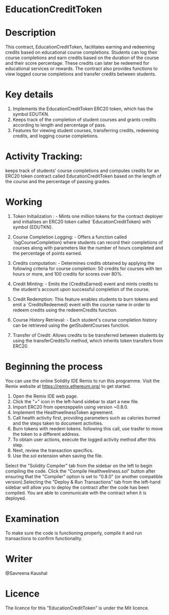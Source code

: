 # EducationCreditToken
# Description
This contract, EducationCreditToken, facilitates earning and redeeming credits based on educational course completions. Students can log their course completions and earn credits based on the duration of the course and their score percentage. These credits can later be redeemed for educational services or rewards. The contract also provides functions to view logged course completions and transfer credits between students.

# Key details

1) Implements the EducationCreditToken ERC20 token, which has the symbol EDUTKN.
2) Keeps track of the completion of student courses and grants credits according to length and percentage of pass.
3) Features for viewing student courses, transferring credits, redeeming credits, and logging course completions.

# Activity Tracking:
keeps track of students' course completions and computes credits for an ERC20 token contract called EducationCreditToken based on the length of the course and the percentage of passing grades.

# Working

1. Token Initialization : - Mints one million tokens for the contract deployer and initialises an ERC20 token called `EducationCreditToken} with symbol {EDUTKN}.

2. Course Completion Logging: - Offers a function called `logCourseCompletion} where students can record their completions of courses along with parameters like the number of hours completed and the percentage of points earned.

3. Credits computation: - Determines credits obtained by applying the following criteria for course completion: 50 credits for courses with ten hours or more, and 100 credits for scores over 80%.

4. Credit Minting: - Emits the {CreditsEarned} event and mints credits to the student's account upon successful completion of the course.

5. Credit Redemption: This feature enables students to burn tokens and emit a `CreditsRedeemed} event with the course name in order to redeem credits using the redeemCredits function.

6. Course History Retrieval: - Each student's course completion history can be retrieved using the getStudentCourses function.

7. Transfer of Credit: Allows credits to be transferred between students by using the transferCreditsTo method, which inherits token transfers from ERC20.

# Beginning the process
You can use the online Solidity IDE Remix to run this programme. Visit the Remix website at https://remix.ethereum.org/ to get started.

1) Open the Remix IDE web page.
2) Click the "+" icon in the left-hand sidebar to start a new file.
3) Import ERC20 from openzeppelin using version ~0.8.0.
4) Implement the HealthwellnessToken agreement.
5) Call health activity first, providing parameters such as calories burned and the steps taken to document activities.
6) Burn tokens with reedem tokens. following this call, use trasfer to move the token to a different address.
7) To obtain user actions, execute the logged activity method after this step.
8) Next, review the transaction specifics.
9) Use the.sol extension when saving the file.

Select the "Solidity Compiler" tab from the sidebar on the left to begin compiling the code. Click the "Compile Healthwellness.sol" button after ensuring that the "Compiler" option is set to "0.8.0" (or another compatible version).Selecting the "Deploy & Run Transactions" tab from the left-hand sidebar will allow you to deploy the contract after the code has been compiled. You are able to communicate with the contract when it is deployed.

# Examination

To make sure the code is functioning properly, compile it and run transactions to confirm functionality.

# Writer 
@Savreena Kaushal

# Licence 
The licence for this "EducationCreditToken" is under the Mit licence.


